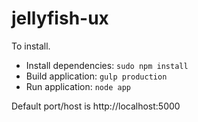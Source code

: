 jellyfish-ux
============

To install. 

* Install dependencies: `sudo npm install` 
* Build application: `gulp production`
* Run application: `node app`

Default port/host is http://localhost:5000
